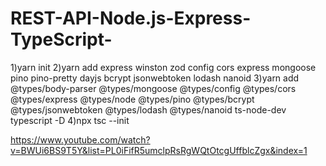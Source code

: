 # REST-API-Node.js-Express-TypeScript-
1)yarn init
2)yarn add express winston zod config cors express mongoose pino pino-pretty dayjs bcrypt jsonwebtoken lodash nanoid
3)yarn add @types/body-parser @types/mongoose @types/config @types/cors @types/express @types/node @types/pino @types/bcrypt @types/jsonwebtoken @types/lodash @types/nanoid ts-node-dev typescript -D
4)npx tsc --init







https://www.youtube.com/watch?v=BWUi6BS9T5Y&list=PL0iFifR5umclpRsRgWQtOtcgUffblcZgx&index=1
